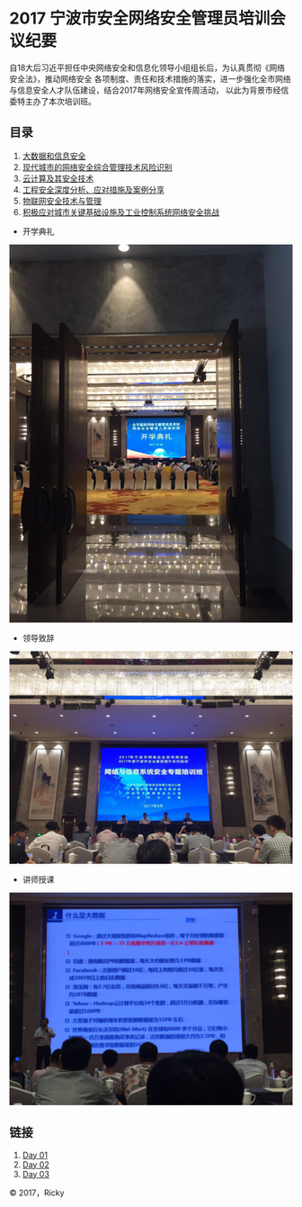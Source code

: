 
# 2017 宁波市安全网络安全管理员培训会议纪要


   自18大后习近平担任中央网络安全和信息化领导小组组长后，为认真贯彻《网络安全法》，推动网络安全
各项制度、责任和技术措施的落实，进一步强化全市网络与信息安全人才队伍建设，结合2017年网络安全宣传周活动，
以此为背景市经信委特主办了本次培训班。



## 目录

1. [大数据和信息安全](topic_01.md)
2. [现代城市的网络安全综合管理技术风险识别](topic_02.md)
3. [云计算及其安全技术](topic_03.md)
4. [工程安全深度分析、应对措施及案例分享](topic_01.md)
5. [物联网安全技术与管理](topic_04.md)
6. [积极应对城市关键基础设施及工业控制系统网络安全挑战](topic_01.md)

* 开学典礼
                                 
 ![](https://github.com/AnShengTec/Network-Security-Management/blob/master/image/WechatIMG66.jpeg)

 * 领导致辞
                                 
 ![](https://github.com/AnShengTec/Network-Security-Management/blob/master/image/WechatIMG67.jpeg)

 * 讲师授课
                                 
 ![](https://github.com/AnShengTec/Network-Security-Management/blob/master/image/WechatIMG68.jpeg)


## 链接

1. [Day 01](topic_01.md)
2. [Day 02](topic_02.md)
3. [Day 03](topic_03.md)

&copy; 2017，Ricky

